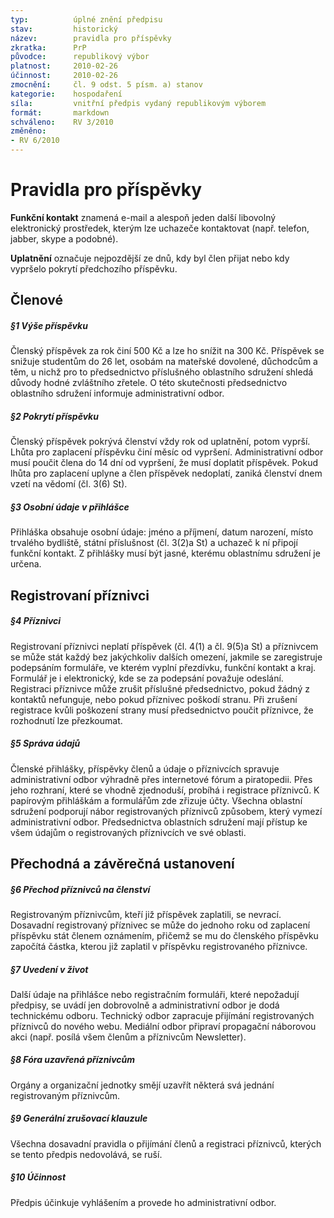 ```yaml
---
typ:          úplné znění předpisu
stav:         historický
název:        pravidla pro příspěvky
zkratka:      PrP
původce:      republikový výbor
platnost:     2010-02-26
účinnost:     2010-02-26
zmocnění:     čl. 9 odst. 5 písm. a) stanov
kategorie:    hospodaření
síla:         vnitřní předpis vydaný republikovým výborem
formát:       markdown
schváleno:    RV 3/2010
změněno:
- RV 6/2010
---
```


# Pravidla pro příspěvky

**Funkční kontakt** znamená e-mail a alespoň jeden další libovolný elektronický prostředek, kterým lze uchazeče kontaktovat (např. telefon, jabber, skype a podobné).

**Uplatnění** označuje nejpozdější ze dnů, kdy byl člen přijat nebo kdy vypršelo pokrytí předchozího příspěvku.

## Členové

##### §1 Výše příspěvku

Členský příspěvek za rok činí 500 Kč a lze ho snížit na 300 Kč. Příspěvek se snižuje studentům do 26 let, osobám na mateřské dovolené, důchodcům a těm, u nichž pro to předsednictvo příslušného oblastního sdružení shledá důvody hodné zvláštního zřetele. O této skutečnosti předsednictvo oblastního sdružení informuje administrativní odbor.

##### §2 Pokrytí příspěvku

Členský příspěvek pokrývá členství vždy rok od uplatnění, potom vyprší. Lhůta pro zaplacení příspěvku činí měsíc od vypršení. Administrativní odbor musí poučit člena do 14 dní od vypršení, že musí doplatit příspěvek. Pokud lhůta pro zaplacení uplyne a člen příspěvek nedoplatí, zaniká členství dnem vzetí na vědomí (čl. 3(6) St).

##### §3 Osobní údaje v přihlášce

Přihláška obsahuje osobní údaje: jméno a příjmení, datum narození, místo trvalého bydliště, státní příslušnost (čl. 3(2)a St) a uchazeč k ní připojí funkční kontakt. Z přihlášky musí být jasné, kterému oblastnímu sdružení je určena.

## Registrovaní příznivci

##### §4 Příznivci

Registrovaní příznivci neplatí příspěvek (čl. 4(1) a čl. 9(5)a St) a příznivcem se může stát každý bez jakýchkoliv dalších omezení, jakmile se zaregistruje podepsáním formuláře, ve kterém vyplní přezdívku, funkční kontakt a kraj. Formulář je i elektronický, kde se za podepsání považuje odeslání. Registraci příznivce může zrušit příslušné předsednictvo, pokud žádný z kontaktů nefunguje, nebo pokud příznivec poškodí stranu. Při zrušení registrace kvůli poškození strany musí předsednictvo poučit příznivce, že rozhodnutí lze přezkoumat.

##### §5 Správa údajů

Členské přihlášky, příspěvky členů a údaje o příznivcích spravuje administrativní odbor výhradně přes internetové fórum a piratopedii. Přes jeho rozhraní, které se vhodně zjednoduší, probíhá i registrace příznivců. K papírovým přihláškám a formulářům zde zřizuje účty. Všechna oblastní sdružení podporují nábor registrovaných příznivců způsobem, který vymezí administrativní odbor. Předsednictva oblastních sdružení mají přístup ke všem údajům o registrovaných příznivcích ve své oblasti.

## Přechodná a závěrečná ustanovení

##### §6 Přechod příznivců na členství
Registrovaným příznivcům, kteří již příspěvek zaplatili, se nevrací. Dosavadní registrovaný příznivec se může do jednoho roku od zaplacení příspěvku stát členem oznámením, přičemž se mu do členského příspěvku započítá částka, kterou již zaplatil v příspěvku registrovaného příznivce.

##### §7 Uvedení v život

Další údaje na přihlášce nebo registračním formuláři, které nepožadují předpisy, se uvádí jen dobrovolně a administrativní odbor je dodá technickému odboru. Technický odbor zapracuje přijímání registrovaných příznivců do nového webu. Mediální odbor připraví propagační náborovou akci (např. posílá všem členům a příznivcům Newsletter).

##### §8 Fóra uzavřená příznivcům

Orgány a organizační jednotky smějí uzavřít některá svá jednání registrovaným příznivcům.

##### §9 Generální zrušovací klauzule

Všechna dosavadní pravidla o přijímání členů a registraci příznivců, kterých se tento předpis nedovolává, se ruší.

##### §10 Účinnost

Předpis účinkuje vyhlášením a provede ho administrativní odbor.
